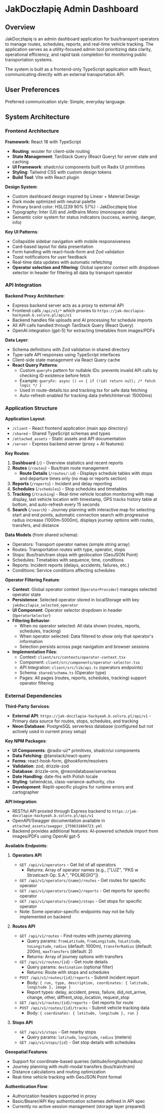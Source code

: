 # JakDoczłapię Admin Dashboard

## Overview

JakDoczłapię is an admin dashboard application for bus/transport operators to manage routes, schedules, reports, and real-time vehicle tracking. The application serves as a utility-focused admin tool prioritizing data clarity, operational efficiency, and rapid task completion for monitoring public transportation systems.

The system is built as a frontend-only TypeScript application with React, communicating directly with an external transportation API.

## User Preferences

Preferred communication style: Simple, everyday language.

## System Architecture

### Frontend Architecture

**Framework**: React 18 with TypeScript
- **Routing**: wouter for client-side routing
- **State Management**: TanStack Query (React Query) for server state and caching
- **UI Framework**: shadcn/ui components built on Radix UI primitives
- **Styling**: Tailwind CSS with custom design tokens
- **Build Tool**: Vite with React plugin

**Design System**:
- Custom dashboard design inspired by Linear + Material Design
- Dark mode optimized with neutral palette
- Primary brand color: HSL(239 90% 57%) - JakDoczłapię blue
- Typography: Inter (UI) and JetBrains Mono (monospace data)
- Semantic color system for status indicators (success, warning, danger, info)

**Key UI Patterns**:
- Collapsible sidebar navigation with mobile responsiveness
- Card-based layout for data presentation
- Form handling with react-hook-form and Zod validation
- Toast notifications for user feedback
- Real-time data updates with automatic refetching
- **Operator selection and filtering**: Global operator context with dropdown selector in header for filtering all data by transport operator

### API Integration

**Backend Proxy Architecture**:
- Express backend server acts as a proxy to external API
- Frontend calls `/api/v1/*` which proxies to `https://jak-doczlapie-hackyeah.b.solvro.pl/api/v1`
- Backend handles file uploads and AI processing for schedule imports
- All API calls handled through TanStack Query (React Query)
- OpenAI integration (gpt-5) for extracting timetables from images/PDFs

**Data Layer**:
- Schema definitions with Zod validation in shared directory
- Type-safe API responses using TypeScript interfaces
- Client-side state management via React Query cache
- **React Query Patterns**:
  - Custom `queryFn` pattern for nullable IDs: prevents invalid API calls by checking ID existence before fetch
  - Example: `queryFn: async () => { if (!id) return null; /* fetch logic */ }`
  - Used in route-details.tsx and tracking.tsx for safe data fetching
  - Auto-refresh enabled for tracking data (refetchInterval: 15000ms)

### Application Structure

**Application Layout**:
- `/client` - React frontend application (main app directory)
- `/shared` - Shared TypeScript schemas and types
- `/attached_assets` - Static assets and API documentation
- `/server` - Express backend server (proxy + AI features)

**Key Routes**:
1. **Dashboard** (`/`) - Overview statistics and recent reports
2. **Routes** (`/routes`) - Bus/train route management
   - **Route Details** (`/routes/:id`) - Displays schedule tables with stops and departure times only (no map or reports section)
3. **Reports** (`/reports`) - Incident and delay reporting
4. **Schedules** (`/schedules`) - Stop schedules and timetables
5. **Tracking** (`/tracking`) - Real-time vehicle location monitoring with map display, last vehicle location with timestamp, GPS tracks history table at bottom, and auto-refresh every 15 seconds
6. **Search** (`/search`) - Journey planning with interactive map for selecting start and end points, automatic connection search with progressive radius increase (1000m-5000m), displays journey options with routes, transfers, and distance

**Data Models** (from shared schema):
- Operators: Transport operator names (simple string array)
- Routes: Transportation routes with type, operator, stops
- Stops: Bus/train/tram stops with geolocation (GeoJSON Point)
- Schedules: Timetables with sequence, time, conditions
- Reports: Incident reports (delays, accidents, failures, etc.)
- Conditions: Service conditions affecting schedules

**Operator Filtering Feature**:
- **Context**: Global operator context (`OperatorProvider`) manages selected operator state
- **Persistence**: Selected operator stored in localStorage with key `jakdoczlapie_selected_operator`
- **UI Component**: Operator selector dropdown in header (`OperatorSelector`)
- **Filtering Behavior**:
  - When no operator selected: All data shown (routes, reports, schedules, tracking)
  - When operator selected: Data filtered to show only that operator's information
  - Selection persists across page navigation and browser sessions
- **Implementation Files**:
  - Context: `client/src/contexts/operator-context.tsx`
  - Component: `client/src/components/operator-selector.tsx`
  - API Integration: `client/src/lib/api.ts` (operators endpoints)
  - Schema: `shared/schema.ts` (Operator type)
  - Pages: All pages (routes, reports, schedules, tracking) support operator filtering

### External Dependencies

**Third-Party Services**:
- **External API**: `https://jak-doczlapie-hackyeah.b.solvro.pl/api/v1` - Primary data source for routes, stops, schedules, and tracking
- **Neon Database**: PostgreSQL serverless database (configured but not actively used in current proxy setup)

**Key NPM Packages**:
- **UI Components**: @radix-ui/* primitives, shadcn/ui components
- **Data Fetching**: @tanstack/react-query
- **Forms**: react-hook-form, @hookform/resolvers
- **Validation**: zod, drizzle-zod
- **Database**: drizzle-orm, @neondatabase/serverless
- **Date Handling**: date-fns with Polish locale
- **Styling**: tailwindcss, class-variance-authority, clsx
- **Development**: Replit-specific plugins for runtime errors and cartographer

**API Integration**:
- RESTful API proxied through Express backend to `https://jak-doczlapie-hackyeah.b.solvro.pl/api/v1`
- OpenAPI/Swagger documentation available in `attached_assets/swagger_1759631884723.yml`
- Backend provides additional features: AI-powered schedule import from images/PDFs using OpenAI gpt-5

**Available Endpoints**:

1. **Operators API**
   - `GET /api/v1/operators` - Get list of all operators
     - Returns: Array of operator names (e.g., ["LUZ", "PKS w Strzelcach Op. S.A.", "POLREGIO"])
   - `GET /api/v1/operators/{name}/routes` - Get routes for specific operator
   - `GET /api/v1/operators/{name}/reports` - Get reports for specific operator
   - `GET /api/v1/operators/{name}/stops` - Get stops for specific operator
   - Note: Some operator-specific endpoints may not be fully implemented on backend

2. **Routes API**
   - `GET /api/v1/routes` - Find routes with journey planning
     - Query params: `fromLatitude`, `fromLongitude`, `toLatitude`, `toLongitude`, `radius` (default: 1000m), `transferRadius` (default: 200m), `maxTransfers` (default: 2)
     - Returns: Array of journey options with transfers
   - `GET /api/v1/routes/{id}` - Get route details
     - Query params: `destination` (optional filter)
     - Returns: Route with stops and schedules
   - `POST /api/v1/routes/{id}/reports` - Submit incident report
     - Body: `{ run, type, description, coordinates: { latitude, longitude }, image }`
     - Report types: delay, accident, press, failure, did_not_arrive, change, other, diffrent_stop_location, request_stop
   - `GET /api/v1/routes/{id}/reports` - Get reports for route
   - `POST /api/v1/routes/{id}/tracks` - Submit vehicle tracking data
     - Body: `{ coordinates: { latitude, longitude }, run }`

3. **Stops API**
   - `GET /api/v1/stops` - Get nearby stops
     - Query params: `latitude`, `longitude`, `radius` (meters)
   - `GET /api/v1/stops/{id}` - Get stop details with schedules

**Geospatial Features**:
- Support for coordinate-based queries (latitude/longitude/radius)
- Journey planning with multi-modal transfers (bus/train/tram)
- Distance calculations and routing optimization
- Real-time vehicle tracking with GeoJSON Point format

**Authentication Flow**:
- Authorization headers supported in proxy
- Basic/Bearer/API Key authentication schemes defined in API spec
- Currently no active session management (storage layer prepared)